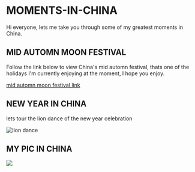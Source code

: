 # MOMENTS-IN-CHINA

Hi everyone, lets me take you through some of my greatest moments in China.

## MID AUTOMN MOON FESTIVAL
Follow the link below to view China's mid automn festival, thats one of the holidays I'm currently enjoying at the moment, I hope you enjoy.

[ mid automn moon festival link](https://search.yahoo.com/search;_ylt=AwrO7tU.Jh1l8JYIhVeJzbkF?p=mid-autumn+moon+festival&type=E210US739G0&fr=mcafee&fr2=p%3As%2Cv%3Ai%2Cm%3Apivot&stype=web)

## NEW YEAR IN CHINA
lets tour the lion dance of the new year celebration

![](https://cdn1.i-scmp.com/sites/default/files/styles/1200x800/public/images/methode/2019/02/05/8d7cb59c-2886-11e9-8864-9e8ab15a22ca_image_hires_222452.JPG?itok=LM87Y-Y_&v=1549376702 "lion dance")

## MY PIC IN CHINA
![](LILYMOR)
